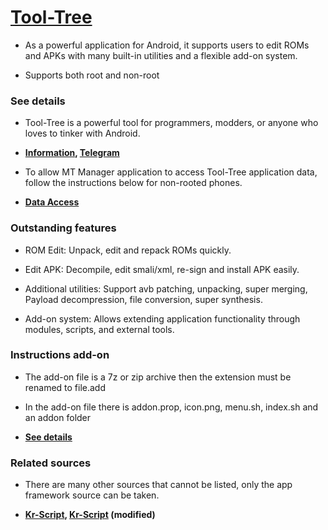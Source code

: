 # [Tool-Tree](https://zenlua.github.io/Tool-Tree) 

- As a powerful application for Android, it supports users to edit ROMs and APKs with many built-in utilities and a flexible add-on system.

- Supports both root and non-root

### See details

- Tool-Tree is a powerful tool for programmers, modders, or anyone who loves to tinker with Android.

- **[Information](https://zenlua.github.io/Tool-Tree/Information.html),  [Telegram](https://t.me/tooltree)**

- To allow MT Manager application to access Tool-Tree application data, follow the instructions below for non-rooted phones.

- **[Data Access](https://zenlua.github.io/Tool-Tree/Data.html)**

### Outstanding features

- ROM Edit: Unpack, edit and repack ROMs quickly.

- Edit APK: Decompile, edit smali/xml, re-sign and install APK easily.

- Additional utilities: Support avb patching, unpacking, super merging, Payload decompression, file conversion, super synthesis.

- Add-on system: Allows extending application functionality through modules, scripts, and external tools.

### Instructions add-on

- The add-on file is a 7z or zip archive then the extension must be renamed to file.add

- In the add-on file there is addon.prop, icon.png, menu.sh, index.sh and an addon folder

- **[See details](https://zenlua.github.io/Tool-Tree/Instruct.html)**

### Related sources

- There are many other sources that cannot be listed, only the app framework source can be taken.

- **[Kr-Script](https://github.com/helloklf/kr-scripts), [Kr-Script](https://github.com/ColdWindScholar/kr-scripts) (modified)**


